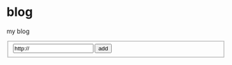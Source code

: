 # blog
my blog
<fieldset id="LinkList">
    <input type="text" id="addLinks" name="addLinks" value="http://">
    <input type="button" id="linkadd" name="linkadd" value="add">
</fieldset>
<script>
	document.querySelector("#addLinks").addEventListener("keyup", event => {
    if(event.key === "Enter") return; // Use `.key` instead.
    document.querySelector("#linkadd").click(); // Things you want to do.
    event.preventDefault(); // No need to `return false;`.
});
	</script>
